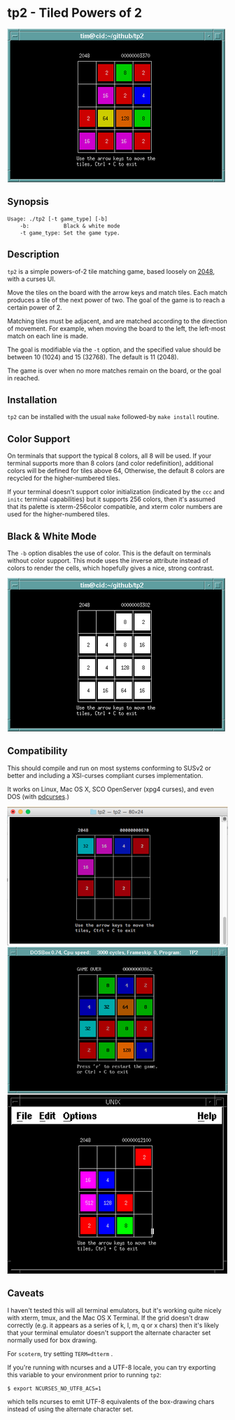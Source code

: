 tp2 - Tiled Powers of 2
=======================

![Screenshot](screenshots/xterm.png)

Synopsis
--------
```
Usage: ./tp2 [-t game_type] [-b]
	-b:           Black & white mode
	-t game_type: Set the game type.
```

Description
------------

``tp2`` is a simple powers-of-2 tile matching game, based loosely on
[2048](http://gabrielecirulli.github.io/2048/), with a curses UI.

Move the tiles on the board with the arrow keys and match tiles. Each
match produces a tile of the next power of two. The goal of the game is
to reach a certain power of 2.

Matching tiles must be adjacent, and are matched according to the
direction of movement. For example, when moving the board to the left,
the left-most match on each line is made.

The goal is modifiable via the ``-t`` option, and the specified value
should be between 10 (1024) and 15 (32768). The default is 11 (2048).

The game is over when no more matches remain on the board, or the goal
in reached.

Installation
------------

``tp2`` can be installed with the usual ``make`` followed-by
``make install`` routine.

Color Support
-------------

On terminals that support the typical 8 colors, all 8 will be used.
If your terminal supports more than 8 colors (and color redefinition),
additional colors will be defined for tiles above 64, Otherwise,
the default 8 colors are recycled for the higher-numbered tiles.

If your terminal doesn't support color initialization (indicated by
the ``ccc`` and ``initc`` terminal capabilities) but it supports 256
colors, then it's assumed that its palette is xterm-256color compatible,
and xterm color numbers are used for the higher-numbered tiles.

Black & White Mode
------------------

The ``-b`` option disables the use of color. This is the default on
terminals without color support. This mode uses the inverse attribute
instead of colors to render the cells, which hopefully gives a nice,
strong contrast.

![Black & White Mode](screenshots/xterm-bw.png)

Compatibility
-------------

This should compile and run on most systems conforming to SUSv2 or
better and including a XSI-curses compliant curses implementation.

It works on Linux, Mac OS X, SCO OpenServer (xpg4 curses), and even DOS
(with [pdcurses](http://pdcurses.sourceforge.net).)

![Mac OS X 10.10.4](screenshots/macosx-1010.png)
![DOS](screenshots/pdcurses-dos.png)
![SCO OpenServer 5](screenshots/sco5.png)

Caveats
-------

I haven't tested this will all terminal emulators, but it's working quite
nicely with xterm, tmux, and the Mac OS X Terminal. If the grid doesn't
draw correctly (e.g. it appears as a series of k, l, m, q or x chars)
then it's likely that your terminal emulator doesn't support the
alternate character set normally used for box drawing.

For ``scoterm``, try setting ``TERM=dtterm`` .

If you're running with ncurses and a UTF-8 locale, you can try
exporting this variable to your environment prior to running ``tp2``:
```
$ export NCURSES_NO_UTF8_ACS=1
```
which tells ncurses to emit UTF-8 equivalents of the box-drawing chars
instead of using the alternate character set.

